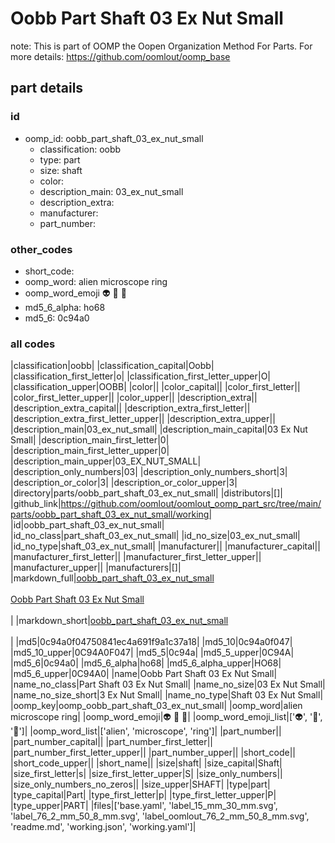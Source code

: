# Oobb Part Shaft 03 Ex Nut Small  

note: This is part of OOMP the Oopen Organization Method For Parts. For more details: https://github.com/oomlout/oomp_base

##  part details





### id
* oomp_id: oobb_part_shaft_03_ex_nut_small
  * classification: oobb
  * type: part
  * size: shaft
  * color: 
  * description_main: 03_ex_nut_small
  * description_extra: 
  * manufacturer: 
  * part_number: 

### other_codes
* short_code: 
* oomp_word: alien microscope ring
* oomp_word_emoji :alien: :microscope: :ring:
* md5_6_alpha: ho68
* md5_6: 0c94a0

### all codes 
|classification|oobb|
|classification_capital|Oobb|
|classification_first_letter|o|
|classification_first_letter_upper|O|
|classification_upper|OOBB|
|color||
|color_capital||
|color_first_letter||
|color_first_letter_upper||
|color_upper||
|description_extra||
|description_extra_capital||
|description_extra_first_letter||
|description_extra_first_letter_upper||
|description_extra_upper||
|description_main|03_ex_nut_small|
|description_main_capital|03 Ex Nut Small|
|description_main_first_letter|0|
|description_main_first_letter_upper|0|
|description_main_upper|03_EX_NUT_SMALL|
|description_only_numbers|03|
|description_only_numbers_short|3|
|description_or_color|3|
|description_or_color_upper|3|
|directory|parts/oobb_part_shaft_03_ex_nut_small|
|distributors|[]|
|github_link|https://github.com/oomlout/oomlout_oomp_part_src/tree/main/parts/oobb_part_shaft_03_ex_nut_small/working|
|id|oobb_part_shaft_03_ex_nut_small|
|id_no_class|part_shaft_03_ex_nut_small|
|id_no_size|03_ex_nut_small|
|id_no_type|shaft_03_ex_nut_small|
|manufacturer||
|manufacturer_capital||
|manufacturer_first_letter||
|manufacturer_first_letter_upper||
|manufacturer_upper||
|manufacturers|[]|
|markdown_full|[oobb_part_shaft_03_ex_nut_small](https://github.com/oomlout/oomlout_oomp_part_src/tree/main/parts/oobb_part_shaft_03_ex_nut_small/working)<br>[](https://github.com/oomlout/oomlout_oomp_part_src/tree/main/parts/oobb_part_shaft_03_ex_nut_small/working)<br>[Oobb Part Shaft 03 Ex Nut Small](https://github.com/oomlout/oomlout_oomp_part_src/tree/main/parts/oobb_part_shaft_03_ex_nut_small/working)<br><br>|
|markdown_short|[oobb_part_shaft_03_ex_nut_small](https://github.com/oomlout/oomlout_oomp_part_src/tree/main/parts/oobb_part_shaft_03_ex_nut_small/working)<br><br>|
|md5|0c94a0f04750841ec4a691f9a1c37a18|
|md5_10|0c94a0f047|
|md5_10_upper|0C94A0F047|
|md5_5|0c94a|
|md5_5_upper|0C94A|
|md5_6|0c94a0|
|md5_6_alpha|ho68|
|md5_6_alpha_upper|HO68|
|md5_6_upper|0C94A0|
|name|Oobb Part Shaft 03 Ex Nut Small|
|name_no_class|Part Shaft 03 Ex Nut Small|
|name_no_size|03 Ex Nut Small|
|name_no_size_short|3 Ex Nut Small|
|name_no_type|Shaft 03 Ex Nut Small|
|oomp_key|oomp_oobb_part_shaft_03_ex_nut_small|
|oomp_word|alien microscope ring|
|oomp_word_emoji|:alien: :microscope: :ring:|
|oomp_word_emoji_list|[':alien:', ':microscope:', ':ring:']|
|oomp_word_list|['alien', 'microscope', 'ring']|
|part_number||
|part_number_capital||
|part_number_first_letter||
|part_number_first_letter_upper||
|part_number_upper||
|short_code||
|short_code_upper||
|short_name||
|size|shaft|
|size_capital|Shaft|
|size_first_letter|s|
|size_first_letter_upper|S|
|size_only_numbers||
|size_only_numbers_no_zeros||
|size_upper|SHAFT|
|type|part|
|type_capital|Part|
|type_first_letter|p|
|type_first_letter_upper|P|
|type_upper|PART|
|files|['base.yaml', 'label_15_mm_30_mm.svg', 'label_76_2_mm_50_8_mm.svg', 'label_oomlout_76_2_mm_50_8_mm.svg', 'readme.md', 'working.json', 'working.yaml']|
